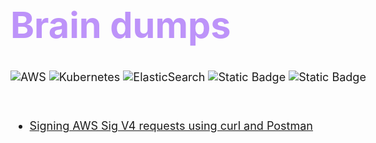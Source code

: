 
<style>
  body {
    font-size: 18px;
  }
</style>
<br>

<h1 style="font-size: 3.2em; color: #bd93f9 ;">Brain dumps</h1>

![AWS](https://img.shields.io/badge/AWS-%23FF9900.svg?style=for-the-badge&logo=amazonwebservices&logoColor=white)
![Kubernetes](https://img.shields.io/badge/kubernetes-%23326ce5.svg?style=for-the-badge&logo=kubernetes&logoColor=white)
![ElasticSearch](https://img.shields.io/badge/-ElasticSearch-005571?style=for-the-badge&logo=elasticsearch)
![Static Badge](https://img.shields.io/badge/cybersecurity%20-%20sec?style=for-the-badge&color=red&logo=f-secure)
![Static Badge](https://img.shields.io/badge/cloud_dev%20-%20sec?style=for-the-badge&color=purple&logo=owncloud)

&nbsp;

- [Signing AWS Sig V4 requests using curl and Postman](blog/aws_sig_curl.md)

